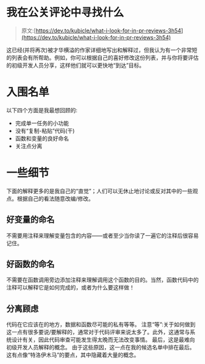 # 我在公关评论中寻找什么

> 原文:[https://dev.to/kubicle/what-i-look-for-in-pr-reviews-3h54](https://dev.to/kubicle/what-i-look-for-in-pr-reviews-3h54)

这已经(并将再次)被才华横溢的作家详细地写出和解释过，但我认为有一个非常短的列表会有所帮助。例如，你可以根据自己的喜好修改这份列表，并与你将要评估的初级开发人员分享，这样他们就可以更快地“到达”目标。

# [](#the-short-list)入围名单

以下四个方面是我最想回顾的:

*   完成单一任务的小功能
*   没有“复制-粘贴”代码(干)
*   函数和变量的良好命名
*   关注点分离

# [](#some-details)一些细节

下面的解释更多的是我自己的“直觉”；人们可以无休止地讨论或反对其中的一些观点。根据自己的看法随意改编/修改。

## [](#good-naming-of-variables)好变量的命名

不需要用注释来理解变量包含的内容——或者至少当你读了一遍它的注释后很容易记住。

## [](#good-naming-of-functions)好函数的命名

不需要在函数调用旁边添加注释来理解调用这个函数的目的。当然，函数代码中的注释可以解释它是如何完成的，或者为什么要这样做！

## [](#separation-of-concerns)分离顾虑

代码在它应该在的地方，数据和函数尽可能的私有等等。
注意“等”:关于如何做到这一点有很多要说/要解释的，通常对于代码评审来说太多了。此外，这通常与系统设计有关，因此代码审查可能发生得太晚而无法改变事情。
最后，这是最难向初级开发人员解释的概念。
由于这些原因，这一点在我的候选名单中排在最后。这有点像“特洛伊木马”的要点，其中隐藏着大量的概念。